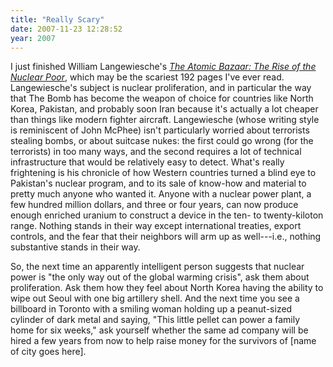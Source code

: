 ```yaml
---
title: "Really Scary"
date: 2007-11-23 12:28:52
year: 2007
---
```

I just finished William Langewiesche's <a href="http://www.amazon.com/Atomic-Bazaar-Rise-Nuclear-Poor/dp/0374106789"><cite>The Atomic Bazaar: The Rise of the Nuclear Poor</cite></a>, which may be the scariest 192 pages I've ever read. Langewiesche's subject is nuclear proliferation, and in particular the way that The Bomb has become the weapon of choice for countries like North Korea, Pakistan, and probably soon Iran because it's actually a lot cheaper than things like modern fighter aircraft. Langewiesche (whose writing style is reminiscent of John McPhee) isn't particularly worried about terrorists stealing bombs, or about suitcase nukes: the first could go wrong (for the terrorists) in too many ways, and the second requires a lot of technical infrastructure that would be relatively easy to detect. What's really frightening is his chronicle of how Western countries turned a blind eye to Pakistan's nuclear program, and to its sale of know-how and material to pretty much anyone who wanted it. Anyone with a nuclear power plant, a few hundred million dollars, and three or four years, can now produce enough enriched uranium to construct a device in the ten- to twenty-kiloton range. Nothing stands in their way except international treaties, export controls, and the fear that their neighbors will arm up as well---i.e., nothing substantive stands in their way.

So, the next time an apparently intelligent person suggests that nuclear power is "the only way out of the global warming crisis", ask them about proliferation. Ask them how they feel about North Korea having the ability to wipe out Seoul with one big artillery shell. And the next time you see a billboard in Toronto with a smiling woman holding up a peanut-sized cylinder of dark metal and saying, "This little pellet can power a family home for six weeks," ask yourself whether the same ad company will be hired a few years from now to help raise money for the survivors of [name of city goes here].
